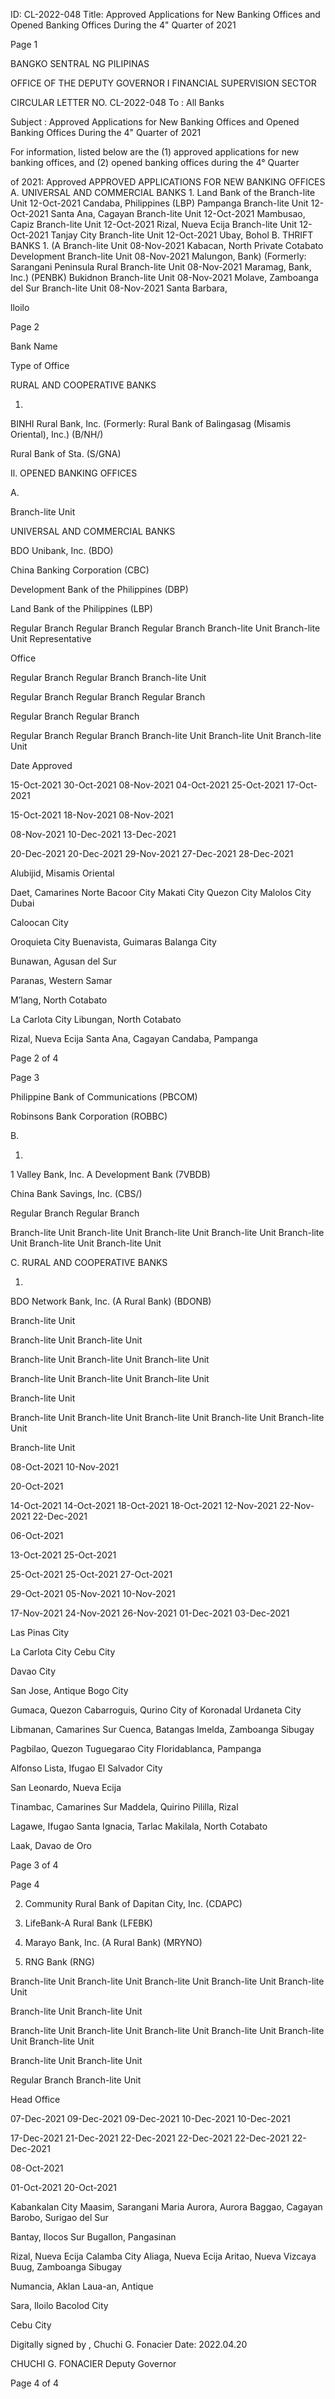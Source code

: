 ID: CL-2022-048
Title: Approved Applications for New Banking Offices and Opened Banking Offices During the 4" Quarter of 2021

Page 1

BANGKO SENTRAL NG PILIPINAS

OFFICE OF THE DEPUTY GOVERNOR I FINANCIAL SUPERVISION SECTOR

CIRCULAR LETTER NO. CL-2022-048 To : All Banks

Subject : Approved Applications for New Banking Offices and Opened Banking Offices During the 4" Quarter of 2021

For information, listed below are the (1) approved applications for new banking offices, and (2) opened banking offices during the 4° Quarter

of 2021: Approved APPROVED APPLICATIONS FOR NEW BANKING OFFICES A. UNIVERSAL AND COMMERCIAL BANKS 1. Land Bank of the Branch-lite Unit 12-Oct-2021 Candaba, Philippines (LBP) Pampanga Branch-lite Unit 12-Oct-2021 Santa Ana, Cagayan Branch-lite Unit 12-Oct-2021 Mambusao, Capiz Branch-lite Unit 12-Oct-2021 Rizal, Nueva Ecija Branch-lite Unit 12-Oct-2021 Tanjay City Branch-lite Unit 12-Oct-2021 Ubay, Bohol B. THRIFT BANKS 1. (A Branch-lite Unit 08-Nov-2021 Kabacan, North Private Cotabato Development Branch-lite Unit 08-Nov-2021 Malungon, Bank) (Formerly: Sarangani Peninsula Rural Branch-lite Unit 08-Nov-2021 Maramag, Bank, Inc.) (PENBK) Bukidnon Branch-lite Unit 08-Nov-2021 Molave, Zamboanga del Sur Branch-lite Unit 08-Nov-2021 Santa Barbara,

lloilo

Page 2

Bank Name

Type of Office

RURAL AND COOPERATIVE BANKS

1.

BINHI Rural Bank, Inc. (Formerly: Rural Bank of Balingasag (Misamis Oriental), Inc.) (B/NH/)

Rural Bank of Sta. (S/GNA)

Il. OPENED BANKING OFFICES

A.

Branch-lite Unit

UNIVERSAL AND COMMERCIAL BANKS

BDO Unibank, Inc. (BDO)

China Banking Corporation (CBC)

Development Bank of the Philippines (DBP)

Land Bank of the Philippines (LBP)

Regular Branch Regular Branch Regular Branch Branch-lite Unit Branch-lite Unit Representative

Office

Regular Branch Regular Branch Branch-lite Unit

Regular Branch Regular Branch Regular Branch

Regular Branch Regular Branch

Regular Branch Regular Branch Branch-lite Unit Branch-lite Unit Branch-lite Unit

Date Approved

15-Oct-2021 30-Oct-2021 08-Nov-2021 04-Oct-2021 25-Oct-2021 17-Oct-2021

15-Oct-2021 18-Nov-2021 08-Nov-2021

08-Nov-2021 10-Dec-2021 13-Dec-2021

20-Dec-2021 20-Dec-2021 29-Nov-2021 27-Dec-2021 28-Dec-2021

Alubijid, Misamis Oriental

Daet, Camarines Norte Bacoor City Makati City Quezon City Malolos City Dubai

Caloocan City

Oroquieta City Buenavista, Guimaras Balanga City

Bunawan, Agusan del Sur

Paranas, Western Samar

M’lang, North Cotabato

La Carlota City Libungan, North Cotabato

Rizal, Nueva Ecija Santa Ana, Cagayan Candaba, Pampanga

Page 2 of 4

Page 3

Philippine Bank of Communications (PBCOM)

Robinsons Bank Corporation (ROBBC)

B.

1.

1 Valley Bank, Inc. A Development Bank (7VBDB)

China Bank Savings, Inc. (CBS/)

Regular Branch Regular Branch

Branch-lite Unit Branch-lite Unit Branch-lite Unit Branch-lite Unit Branch-lite Unit Branch-lite Unit Branch-lite Unit

C. RURAL AND COOPERATIVE BANKS

1.

BDO Network Bank, Inc. (A Rural Bank) (BDONB)

Branch-lite Unit

Branch-lite Unit Branch-lite Unit

Branch-lite Unit Branch-lite Unit Branch-lite Unit

Branch-lite Unit Branch-lite Unit Branch-lite Unit

Branch-lite Unit

Branch-lite Unit Branch-lite Unit Branch-lite Unit Branch-lite Unit Branch-lite Unit

Branch-lite Unit

08-Oct-2021 10-Nov-2021

20-Oct-2021

14-Oct-2021 14-Oct-2021 18-Oct-2021 18-Oct-2021 12-Nov-2021 22-Nov-2021 22-Dec-2021

06-Oct-2021

13-Oct-2021 25-Oct-2021

25-Oct-2021 25-Oct-2021 27-Oct-2021

29-Oct-2021 05-Nov-2021 10-Nov-2021

17-Nov-2021 24-Nov-2021 26-Nov-2021 01-Dec-2021 03-Dec-2021

Las Pinas City

La Carlota City Cebu City

Davao City

San Jose, Antique Bogo City

Gumaca, Quezon Cabarroguis, Qurino City of Koronadal Urdaneta City

Libmanan, Camarines Sur Cuenca, Batangas Imelda, Zamboanga Sibugay

Pagbilao, Quezon Tuguegarao City Floridablanca, Pampanga

Alfonso Lista, Ifugao El Salvador City

San Leonardo, Nueva Ecija

Tinambac, Camarines Sur Maddela, Quirino Pililla, Rizal

Lagawe, Ifugao Santa Ignacia, Tarlac Makilala, North Cotabato

Laak, Davao de Oro

Page 3 of 4

Page 4

2. Community Rural Bank of Dapitan City, Inc. (CDAPC)

3. LifeBank-A Rural Bank (LFEBK)

4. Marayo Bank, Inc. (A Rural Bank) (MRYNO)

5. RNG Bank (RNG)

Branch-lite Unit Branch-lite Unit Branch-lite Unit Branch-lite Unit Branch-lite Unit

Branch-lite Unit Branch-lite Unit

Branch-lite Unit Branch-lite Unit Branch-lite Unit Branch-lite Unit Branch-lite Unit Branch-lite Unit

Branch-lite Unit Branch-lite Unit

Regular Branch Branch-lite Unit

Head Office

07-Dec-2021 09-Dec-2021 09-Dec-2021 10-Dec-2021 10-Dec-2021

17-Dec-2021 21-Dec-2021 22-Dec-2021 22-Dec-2021 22-Dec-2021 22-Dec-2021

08-Oct-2021

01-Oct-2021 20-Oct-2021

Kabankalan City Maasim, Sarangani Maria Aurora, Aurora Baggao, Cagayan Barobo, Surigao del Sur

Bantay, Ilocos Sur Bugallon, Pangasinan

Rizal, Nueva Ecija Calamba City Aliaga, Nueva Ecija Aritao, Nueva Vizcaya Buug, Zamboanga Sibugay

Numancia, Aklan Laua-an, Antique

Sara, Iloilo Bacolod City

Cebu City

Digitally signed by , Chuchi G. Fonacier Date: 2022.04.20

CHUCHI G. FONACIER Deputy Governor

Page 4 of 4